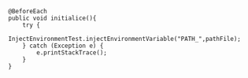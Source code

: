 

    @BeforeEach
    public void initialice(){
        try {
            InjectEnvironmentTest.injectEnvironmentVariable("PATH_",pathFile);
        } catch (Exception e) {
            e.printStackTrace();
        }
    }